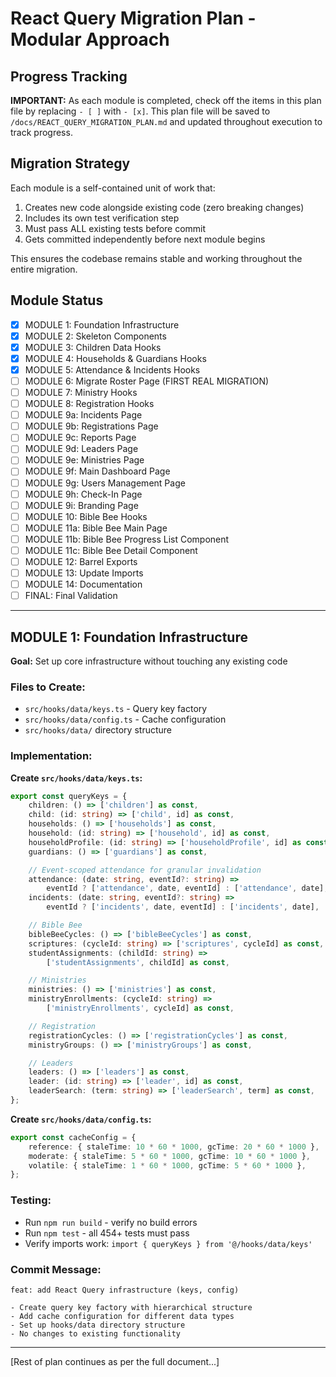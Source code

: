 <!-- Migration Plan Tracking Document -->

# React Query Migration Plan - Modular Approach

## Progress Tracking

**IMPORTANT:** As each module is completed, check off the items in this plan file by replacing `- [ ]` with `- [x]`. This plan file will be saved to `/docs/REACT_QUERY_MIGRATION_PLAN.md` and updated throughout execution to track progress.

## Migration Strategy

Each module is a self-contained unit of work that:

1. Creates new code alongside existing code (zero breaking changes)
2. Includes its own test verification step
3. Must pass ALL existing tests before commit
4. Gets committed independently before next module begins

This ensures the codebase remains stable and working throughout the entire migration.

## Module Status

- [x] MODULE 1: Foundation Infrastructure
- [x] MODULE 2: Skeleton Components
- [x] MODULE 3: Children Data Hooks
- [x] MODULE 4: Households & Guardians Hooks
- [x] MODULE 5: Attendance & Incidents Hooks
- [ ] MODULE 6: Migrate Roster Page (FIRST REAL MIGRATION)
- [ ] MODULE 7: Ministry Hooks
- [ ] MODULE 8: Registration Hooks
- [ ] MODULE 9a: Incidents Page
- [ ] MODULE 9b: Registrations Page
- [ ] MODULE 9c: Reports Page
- [ ] MODULE 9d: Leaders Page
- [ ] MODULE 9e: Ministries Page
- [ ] MODULE 9f: Main Dashboard Page
- [ ] MODULE 9g: Users Management Page
- [ ] MODULE 9h: Check-In Page
- [ ] MODULE 9i: Branding Page
- [ ] MODULE 10: Bible Bee Hooks
- [ ] MODULE 11a: Bible Bee Main Page
- [ ] MODULE 11b: Bible Bee Progress List Component
- [ ] MODULE 11c: Bible Bee Detail Component
- [ ] MODULE 12: Barrel Exports
- [ ] MODULE 13: Update Imports
- [ ] MODULE 14: Documentation
- [ ] FINAL: Final Validation

---

## MODULE 1: Foundation Infrastructure

**Goal:** Set up core infrastructure without touching any existing code

### Files to Create:

- `src/hooks/data/keys.ts` - Query key factory
- `src/hooks/data/config.ts` - Cache configuration
- `src/hooks/data/` directory structure

### Implementation:

**Create `src/hooks/data/keys.ts`:**

```typescript
export const queryKeys = {
	children: () => ['children'] as const,
	child: (id: string) => ['child', id] as const,
	households: () => ['households'] as const,
	household: (id: string) => ['household', id] as const,
	householdProfile: (id: string) => ['householdProfile', id] as const,
	guardians: () => ['guardians'] as const,

	// Event-scoped attendance for granular invalidation
	attendance: (date: string, eventId?: string) =>
		eventId ? ['attendance', date, eventId] : ['attendance', date],
	incidents: (date: string, eventId?: string) =>
		eventId ? ['incidents', date, eventId] : ['incidents', date],

	// Bible Bee
	bibleBeeCycles: () => ['bibleBeeCycles'] as const,
	scriptures: (cycleId: string) => ['scriptures', cycleId] as const,
	studentAssignments: (childId: string) =>
		['studentAssignments', childId] as const,

	// Ministries
	ministries: () => ['ministries'] as const,
	ministryEnrollments: (cycleId: string) =>
		['ministryEnrollments', cycleId] as const,

	// Registration
	registrationCycles: () => ['registrationCycles'] as const,
	ministryGroups: () => ['ministryGroups'] as const,

	// Leaders
	leaders: () => ['leaders'] as const,
	leader: (id: string) => ['leader', id] as const,
	leaderSearch: (term: string) => ['leaderSearch', term] as const,
};
```

**Create `src/hooks/data/config.ts`:**

```typescript
export const cacheConfig = {
	reference: { staleTime: 10 * 60 * 1000, gcTime: 20 * 60 * 1000 },
	moderate: { staleTime: 5 * 60 * 1000, gcTime: 10 * 60 * 1000 },
	volatile: { staleTime: 1 * 60 * 1000, gcTime: 5 * 60 * 1000 },
};
```

### Testing:

- Run `npm run build` - verify no build errors
- Run `npm test` - all 454+ tests must pass
- Verify imports work: `import { queryKeys } from '@/hooks/data/keys'`

### Commit Message:

```
feat: add React Query infrastructure (keys, config)

- Create query key factory with hierarchical structure
- Add cache configuration for different data types
- Set up hooks/data directory structure
- No changes to existing functionality
```

---

[Rest of plan continues as per the full document...]
